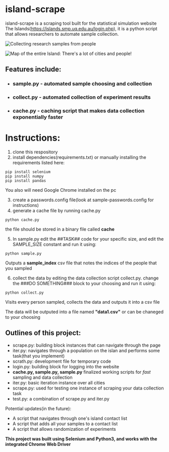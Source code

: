 # island-scrape

island-scrape is a scraping tool built for the statistical simulation website The Islands(https://islands.smp.uq.edu.au/login.php), it is a python script that allows researchers to automate sample collection. 


![Collecting research samples from people](https://github.com/user-attachments/assets/ce564d7f-a93b-4b9a-9dd2-d892f7cdfdcb)

![Map of the entire Island: There's a lot of cities and people!](https://github.com/user-attachments/assets/ab4bc1ce-92de-4c95-96b2-a75467515f53)

## Features include:  
+ ### sample.py - automated sample choosing and collection
+ ### collect.py - automated collection of experiment results
+ ### cache.py - caching script that makes data collection exponentially faster

# Instructions:

1) clone this respository  
2) install dependencies(requirements.txt) or manually installing the requirements listed here:  
```
pip install selenium
pip install numpy
pip install pandas
```
You also will need Google Chrome installed on the pc 

3) create a passwords.config file(look at sample-passwords.config for instructions)
4) generate a cache file by running cache.py
```
python cache.py
```  
the file should be stored in a binary file called **cache**

5) In sample.py edit the ##TASK## code for your specific size, and edit the SAMPLE_SIZE constant and run it using:
```
python sample.py
```  
Outputs a **sample_index** csv file that notes the indices of the people that you sampled

6) collect the data by editing the data collection script collect.py. change the ###DO SOMETHING### block to your choosing and run it using:
```
python collect.py
```  
Visits every person sampled, collects the data and outputs it into a csv file

The data will be outputed into a file named **"data1.csv"** or can be chaneged to your choosing


## Outlines of this project:
+ scrape.py: building block instances that can navigate through the page
+ iter.py: navigates through a population on the islan and performs some task(that you implement)
+ scrath.py: development file for temporary code
+ login.py: building block for logging into the website
+ **cache.py, sample.py, sample.py** finalized working scripts for *fast* sampling and data collection
+ iter.py: basic iteration instance over all cities 
+ scrape.py: used for testing one instance of scraping your data collection task
+ test.py: a combination of scrape.py and iter.py


Potential updates(in the future):
+ A script that navigates through one's island contact list
+ A script that adds all your samples to a contact list 
+ A script that allows randomization of experiments 

**This project was built using Selenium and Python3, and works with the integrated Chrome Web Driver**
